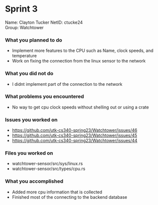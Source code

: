 # Sprint 3

Name: Clayton Tucker
NetID: ctucke24  
Group: Watchtower  

### What you planned to do

- Implement more features to the CPU such as Name, clock speeds, and temperature
- Work on fixing the connection from the linux sensor to the network

### What you did not do

- I didnt implement part of the connection to the network

### What problems you encountered

- No way to get cpu clock speeds without shelling out or using a crate

### Issues you worked on

- https://github.com/utk-cs340-spring23/Watchtower/issues/46
- https://github.com/utk-cs340-spring23/Watchtower/issues/45
- https://github.com/utk-cs340-spring23/Watchtower/issues/44


### Files you worked on


- watchtower-sensor/src/sys/linux.rs
- watchtower-sensor/src/types/cpu.rs

### What you accomplished

- Added more cpu information that is collected
- Finished most of the connecting to the backend database
